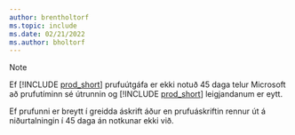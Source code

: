 ```yaml
---
author: brentholtorf
ms.topic: include
ms.date: 02/21/2022
ms.author: bholtorf
---
```

> [!NOTE]
> Ef [!INCLUDE [prod_short](prod_short.md)] prufuútgáfa er ekki notuð 45 daga telur Microsoft að prufutíminn sé útrunnin og [!INCLUDE [prod_short](prod_short.md)] leigjandanum er eytt.
>
> Ef prufunni er breytt í greidda áskrift áður en prufuáskriftin rennur út á niðurtalningin í 45 daga án notkunar ekki við.
